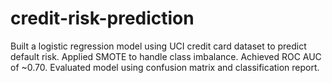 # credit-risk-prediction
Built a logistic regression model using UCI credit card dataset to predict default risk. Applied SMOTE to handle class imbalance. Achieved ROC AUC of ~0.70. Evaluated model using confusion matrix and classification report.
